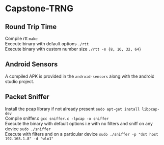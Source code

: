 # Capstone-TRNG

## Round Trip Time
Compile rtt `make`\
Execute binary with default options `./rtt`\
Execute binary with custom number size `./rtt -n {8, 16, 32, 64}`

## Android Sensors
A compiled APK is provided in the `android-sensors` along with the android studio project.

## Packet Sniffer
Install the pcap library if not already present `sudo apt-get install libpcap-dev`\
Compile sniffer.c `gcc sniffer.c -lpcap -o sniffer`\
Execute the binary with default options i.e with no filters and sniff on any device `sudo ./sniffer`\
Execute with filters and on a particular device `sudo ./sniffer -p "dst host 192.168.1.8" -d "wlo1"`
